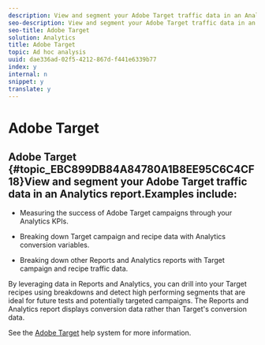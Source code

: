 ```yaml
---
description: View and segment your Adobe Target traffic data in an Analytics report.
seo-description: View and segment your Adobe Target traffic data in an Analytics report.
seo-title: Adobe Target
solution: Analytics
title: Adobe Target
topic: Ad hoc analysis
uuid: dae336ad-02f5-4212-867d-f441e6339b77
index: y
internal: n
snippet: y
translate: y
---
```


# Adobe Target

## Adobe Target {#topic_EBC899DB84A84780A1B8EE95C6C4CF18}View and segment your Adobe Target traffic data in an Analytics report.Examples include: 


* Measuring the success of Adobe Target campaigns through your Analytics KPIs. 

* Breaking down Target campaign and recipe data with Analytics conversion variables. 

* Breaking down other Reports and Analytics reports with Target campaign and recipe traffic data. 



By leveraging data in Reports and Analytics, you can drill into your Target recipes using breakdowns and detect high performing segments that are ideal for future tests and potentially targeted campaigns. The Reports and Analytics report displays conversion data rather than Target's conversion data. 

See the [ Adobe Target](https://help.testandtarget.omniture.com/) help system for more information. 
